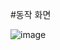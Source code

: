 #동작 화면

![image](https://user-images.githubusercontent.com/50735594/78133172-eec42f00-7458-11ea-902f-64f729425214.png)
